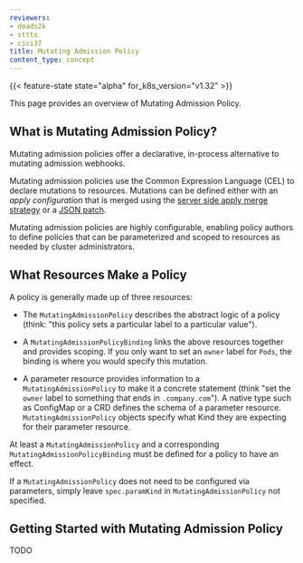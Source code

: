 ```yaml
---
reviewers:
- deads2k
- sttts
- cici37
title: Mutating Admission Policy
content_type: concept
---
```


<!-- overview -->

{{< feature-state state="alpha" for_k8s_version="v1.32" >}}

This page provides an overview of Mutating Admission Policy.

<!-- body -->

## What is Mutating Admission Policy?

Mutating admission policies offer a declarative, in-process alternative to mutating admission webhooks.

Mutating admission policies use the Common Expression Language (CEL) to declare mutations to resources.
Mutations can be defined either with an *apply configuration* that is merged using the
[server side apply merge strategy](https://kubernetes.io/docs/reference/using-api/server-side-apply/#merge-strategy)
or a [JSON patch](https://jsonpatch.com/).

Mutating admission policies are highly configurable, enabling policy authors to define policies
that can be parameterized and scoped to resources as needed by cluster administrators.

## What Resources Make a Policy

A policy is generally made up of three resources:

- The `MutatingAdmissionPolicy` describes the abstract logic of a policy
  (think: "this policy sets a particular label to a particular value").

- A `MutatingAdmissionPolicyBinding` links the above resources together and provides scoping.
  If you only want to set an `owner` label for `Pods`, the binding is where you would
  specify this mutation.

- A parameter resource provides information to a `MutatingAdmissionPolicy` to make it a concrete
  statement (think "set the `owner` label to something that ends in `.company.com`").
  A native type such as ConfigMap or a CRD defines the schema of a parameter resource.
  `MutatingAdmissionPolicy` objects specify what Kind they are expecting for their parameter resource.

At least a `MutatingAdmissionPolicy` and a corresponding  `MutatingAdmissionPolicyBinding`
must be defined for a policy to have an effect.

If a `MutatingAdmissionPolicy` does not need to be configured via parameters, simply leave
`spec.paramKind` in  `MutatingAdmissionPolicy` not specified.

## Getting Started with Mutating Admission Policy

TODO
